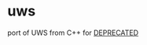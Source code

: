 # uws
port of UWS from C++ for [DEPRECATED](https://www.reddit.com/r/node/comments/91kgte/uws_has_been_deprecated/)

